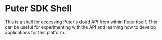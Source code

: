 # Puter SDK Shell

This is a shell for accessing Puter's cloud API from within Puter itself.
This can be useful for experimenting with the API and learning how to
develop applications for this platform.
